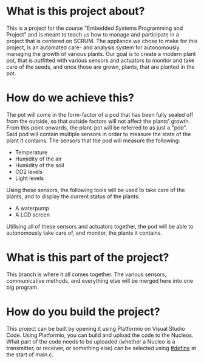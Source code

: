 # What is this project about?
This is a project for the course "Embedded Systems Programming and Project" and is meant to teach us how to manage and participate in a project that is centered on SCRUM.
The appliance we chose to make for this project, is an automated care- and analysis system for autonomously managing the growth of various plants. Our goal is to create a modern plant pot,
that is outfitted with various sensors and actuators to monitor and take care of the seeds, and once those are grown, plants, that are planted in the pot.

# How do we achieve this?
The pot will come in the form-factor of a pod that has been fully sealed off from the outside, so that outside factors will not affect the plants' growth. From this point onwards, the 
plant-pot will be referred to as just a "pod".
Said pod will contain multiple sensors in order to measure the state of the plant it contains. The sensors that the pod will measure the following:
- Temperature
- Humidity of the air
- Humidity of the soil
- CO2 levels
- Light levels


Using these sensors, the following tools will be used to take care of the plants, and to display the current status of the plants:
- A waterpump
- A LCD screen


Utilising all of these sensors and actuators together, the pod will be able to autonomously take care of, and monitor, the plants it contains.

# What is this part of the project?
This branch is where it all comes together. The various sensors, communicative methods, and everything else will be merged here into one big program.

# How do you build the project?
This project can be built by opening it using Platformio on Visual Studio Code. Using Platformio, you can build and upload the code to the Nucleos. What part of the code needs to be uploaded (whether a Nucleo is a transmitter, or receiver, or something else) can be selected using [#define](/Src/main.c#L22) at the start of main.c.